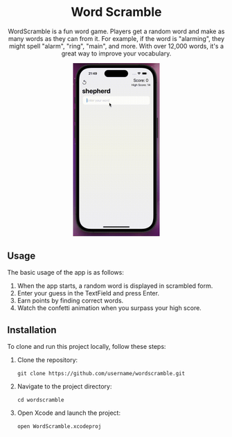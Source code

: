 <h1 align="center">Word Scramble</h1>
<p align="center">
WordScramble is a fun word game. Players get a random word and make as many words as they can from it. For example, if the word is "alarming", they might spell "alarm", "ring", "main", and more. With over 12,000 words, it's a great way to improve your vocabulary.
</p>

<p align="center">
  <img src="app.gif" alt="App Screenshot" width="200" />
</p>

<h2>Usage</h2>
<p>The basic usage of the app is as follows:</p>
<ol>
  <li>When the app starts, a random word is displayed in scrambled form.</li>
  <li>Enter your guess in the TextField and press Enter.</li>
  <li>Earn points by finding correct words.</li>
  <li>Watch the confetti animation when you surpass your high score.</li>
</ol>


<h2>Installation</h2>
<p>To clone and run this project locally, follow these steps:</p>
<ol>
  <li>Clone the repository:
    <pre><code>git clone https://github.com/username/wordscramble.git</code></pre>
  </li>
  <li>Navigate to the project directory:
    <pre><code>cd wordscramble</code></pre>
  </li>
  <li>Open Xcode and launch the project:
    <pre><code>open WordScramble.xcodeproj</code></pre>
  </li>
</ol>
